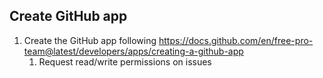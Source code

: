 ## Create GitHub app

1. Create the GitHub app following https://docs.github.com/en/free-pro-team@latest/developers/apps/creating-a-github-app
    1. Request read/write permissions on issues